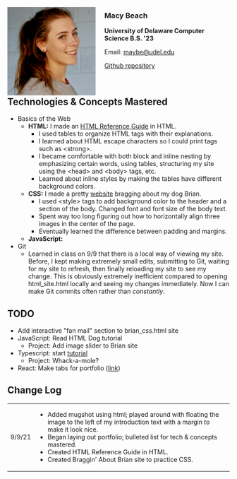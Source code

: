 
<img src="mugshot.jpeg"
     alt="Macy Beach mugshot"
     style="float: left; margin-right: 20px; width:200px;" />

### Macy Beach

**University of Delaware Computer Science B.S. '23**

Email: <maybe@udel.edu>

[Github repository](https://github.com/maybeep/maybeep.github.io.git) 

<br>

## Technologies &amp; Concepts Mastered
- Basics of the Web
    - **HTML:** I made an [HTML Reference Guide](html_site.html) in HTML. 
        - I used tables to organize HTML tags with their explanations. 
        - I learned about HTML escape characters so I could print tags such as &lt;strong&gt;. 
        - I became comfortable with both block and inline nesting by emphasizing certain words, using tables, structuring my site using the &lt;head&gt; and &lt;body&gt; tags, etc.
        - Learned about inline styles by making the tables have different background colors.
    - **CSS:** I made a pretty [website](brian_css.html) bragging about my dog Brian.
        - I used &lt;style&gt; tags to add background color to the header and a section of the body. Changed font and font size of the body text.
        - Spent way too long figuring out how to horizontally align three images in the center of the page.
        - Eventually learned the difference between padding and margins.
    - **JavaScript:** 
- Git
    - Learned in class on 9/9 that there is a local way of viewing my site. Before, I kept making extremely small edits, submitting to Git, waiting for my site to refresh, then finally reloading my site to see my change. This is obviously extremely inefficient compared to opening html_site.html locally and seeing my changes immediately. Now I can make Git commits often rather than *constantly*.

## TODO
- Add interactive "fan mail" section to brian_css.html site
- JavaScript: Read HTML Dog tutorial
    - Project: Add image slider to Brian site
- Typescript: start [tutorial](https://www.typescriptlang.org/docs/handbook/typescript-in-5-minutes.html)
    - Project: Whack-a-mole?
- React: Make tabs for portfolio ([link](https://www.freecodecamp.org/news/javascript-projects-for-beginners/#how-to-create-tabs-for-a-portfolio-page))

## Change Log
<table>
    <tr>
        <td> 9/9/21 </td>
        <td> 
            <ul>
                <li> Added mugshot using html; played around with floating the image to the left of my introduction text with a margin to make it look nice. </li>
                <li> Began laying out portfolio; bulleted list for tech & concepts mastered. </li>
                <li> Created HTML Reference Guide in HTML. </li>
                <li> Created Braggin' About Brian site to practice CSS. </li>
            </ul>
        </td>
    </tr>
</table>
